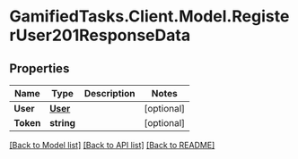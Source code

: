 # GamifiedTasks.Client.Model.RegisterUser201ResponseData

## Properties

Name | Type | Description | Notes
------------ | ------------- | ------------- | -------------
**User** | [**User**](User.md) |  | [optional] 
**Token** | **string** |  | [optional] 

[[Back to Model list]](../../README.md#documentation-for-models) [[Back to API list]](../../README.md#documentation-for-api-endpoints) [[Back to README]](../../README.md)

